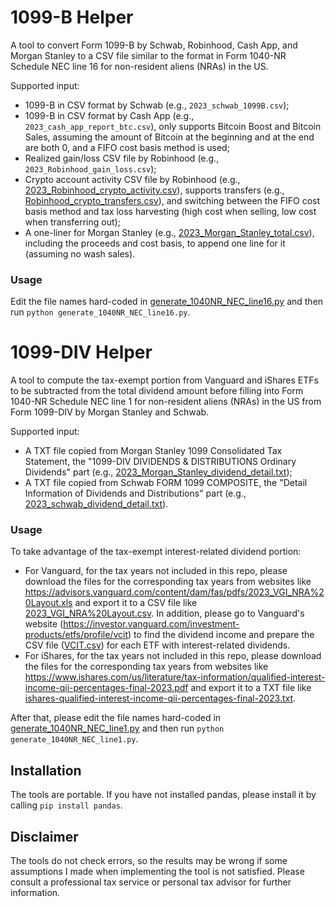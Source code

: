 # 1099-B Helper
A tool to convert Form 1099-B by Schwab, Robinhood, Cash App, and Morgan Stanley to a CSV file similar to the format in Form 1040-NR Schedule NEC line 16 for non-resident aliens (NRAs) in the US.

Supported input:
- 1099-B in CSV format by Schwab (e.g., `2023_schwab_1099B.csv`);
- 1099-B in CSV format by Cash App (e.g., `2023_cash_app_report_btc.csv`), only supports Bitcoin Boost and Bitcoin Sales, assuming the amount of Bitcoin at the beginning and at the end are both 0, and a FIFO cost basis method is used;
- Realized gain/loss CSV file by Robinhood (e.g., `2023_Robinhood_gain_loss.csv`);
- Crypto account activity CSV file by Robinhood (e.g., [2023_Robinhood_crypto_activity.csv](examples/2023_Robinhood_crypto_activity.csv)), supports transfers (e.g., [Robinhood_crypto_transfers.csv](examples/Robinhood_crypto_transfers.csv)), and switching between the FIFO cost basis method and tax loss harvesting (high cost when selling, low cost when transferring out);
- A one-liner for Morgan Stanley (e.g., [2023_Morgan_Stanley_total.csv](examples/2023_Morgan_Stanley_total.csv)), including the proceeds and cost basis, to append one line for it (assuming no wash sales).

### Usage
Edit the file names hard-coded in [generate_1040NR_NEC_line16.py](generate_1040NR_NEC_line16.py) and then run `python generate_1040NR_NEC_line16.py`.

# 1099-DIV Helper
A tool to compute the tax-exempt portion from Vanguard and iShares ETFs to be subtracted from the total dividend amount before filling into Form 1040-NR Schedule NEC line 1 for non-resident aliens (NRAs) in the US from Form 1099-DIV by Morgan Stanley and Schwab.

Supported input:
- A TXT file copied from Morgan Stanley 1099 Consolidated Tax Statement, the "1099-DIV DIVIDENDS & DISTRIBUTIONS Ordinary Dividends" part (e.g., [2023_Morgan_Stanley_dividend_detail.txt](examples/2023_Morgan_Stanley_dividend_detail.txt));
- A TXT file copied from Schwab FORM 1099 COMPOSITE, the "Detail Information of Dividends and Distributions" part (e.g., [2023_schwab_dividend_detail.txt](examples/2023_schwab_dividend_detail.txt)).

### Usage
To take advantage of the tax-exempt interest-related dividend portion:
- For Vanguard, for the tax years not included in this repo, please download the files for the corresponding tax years from websites like https://advisors.vanguard.com/content/dam/fas/pdfs/2023_VGI_NRA%20Layout.xls and export it to a CSV file like [2023_VGI_NRA%20Layout.csv](dividend/2023/2023_VGI_NRA%20Layout.csv). 
In addition, please go to Vanguard's website (https://investor.vanguard.com/investment-products/etfs/profile/vcit) to find the dividend income and prepare the CSV file ([VCIT.csv](dividend/vanguard/VCIT.csv)) for each ETF with interest-related dividends.
- For iShares, for the tax years not included in this repo, please download the files for the corresponding tax years from websites like https://www.ishares.com/us/literature/tax-information/qualified-interest-income-qii-percentages-final-2023.pdf and export it to a TXT file like [ishares-qualified-interest-income-qii-percentages-final-2023.txt](dividend/2023/ishares-qualified-interest-income-qii-percentages-final-2023.txt).

After that, please edit the file names hard-coded in [generate_1040NR_NEC_line1.py](generate_1040NR_NEC_line1.py) and then run `python generate_1040NR_NEC_line1.py`.

## Installation
The tools are portable. If you have not installed pandas, please install it by calling `pip install pandas`.

## Disclaimer
The tools do not check errors, so the results may be wrong if some assumptions I made when implementing the tool is not satisfied.
Please consult a professional tax service or personal tax advisor for further information.
